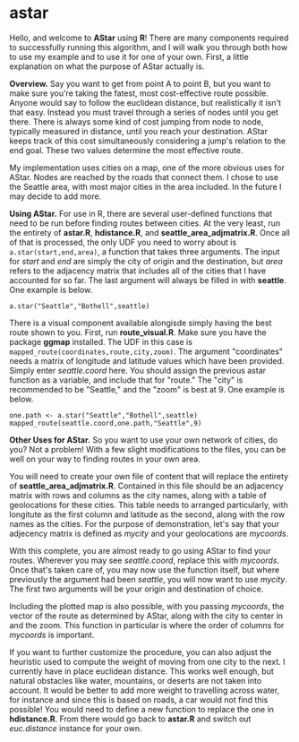 # astar

Hello, and welcome to **AStar** using **R**!  There are many components required to successfully running this algorithm, and I will walk you through both how to use my example and to use it for one of your own.  First, a little explanation on what the purpose of AStar actually is.  

**Overview.** Say you want to get from point A to point B, but you want to make sure you're taking the fatest, most cost-effective route possible.  Anyone would say to follow the euclidean distance, but realistically it isn't that easy.  Instead you must travel through a series of nodes until you get there.  There is always some kind of cost jumping from node to node, typically measured in distance, until you reach your destination.  AStar keeps track of this cost simultaneously considering a jump's relation to the end goal.  These two values determine the most effective route.  

My implementation uses cities on a map, one of the more obvious uses for AStar.  Nodes are reached by the roads that connect them.  I chose to use the Seattle area, with most major cities in the area included.  In the future I may decide to add more.

**Using AStar.** For use in R, there are several user-defined functions that need to be run before finding routes between cities.  At the very least, run the entirety of **astar.R**, **hdistance.R**, and **seattle_area_adjmatrix.R**.  Once all of that is processed, the only UDF you need to worry about is ``a.star(start,end,area)``, a function that takes three arguments.  The input for *start* and *end* are simply the city of origin and the destination, but *area* refers to the adjacency matrix that includes all of the cities that I have accounted for so far.  The last argument will always be filled in with **seattle**.  One example is below.

```
a.star("Seattle","Bothell",seattle)
```

There is a visual component available alongisde simply having the best route shown to you.  First, run **route_visual.R**.  Make sure you have the package **ggmap** installed.  The UDF in this case is `mapped_route(coordinates,route,city,zoom)`.  The argument "coordinates" needs a matrix of longitude and latitude values which have been provided.  Simply enter *seattle.coord* here.  You should assign the previous astar function as a variable, and include that for "route."  The "city" is recommended to be "Seattle," and the "zoom" is best at 9.  One example is below.

```
one.path <- a.star("Seattle","Bothell",seattle)
mapped_route(seattle.coord,one.path,"Seattle",9)
```

**Other Uses for AStar.**  So you want to use your own network of cities, do you?  Not a problem!  With a few slight modifications to the files, you can be well on your way to finding routes in your own area.

You will need to create your own file of content that will replace the entirety of **seattle_area_adjmatrix.R**.  Contained in this file should be an adjacency matrix with rows and columns as the city names, along with a table of geolocations for these cities.  This table needs to arranged particularly, with longitute as the first column and latitude as the second, along with the row names as the cities.  For the purpose of demonstration, let's say that your adjecency matrix is defined as *mycity* and your geolocations are *mycoords*.  

With this complete, you are almost ready to go using AStar to find your routes.  Wherever you may see *seattle.coord*, replace this with *mycoords*.  Once that's taken care of, you may now use the function itself, but where previously the argument had been *seattle*, you will now want to use *mycity*.  The first two arguments will be your origin and destination of choice.

Including the plotted map is also possible, with you passing *mycoords*, the vector of the route as determined by AStar, along with the city to center in and the zoom.  This function in particular is where the order of columns for *mycoords* is important.

If you want to further customize the procedure, you can also adjust the heuristic used to compute the weight of moving from one city to the next.  I currently have in place euclidean distance.  This works well enough, but natural obstacles like water, mountains, or deserts are not taken into account.  It would be better to add more weight to travelling across water, for instance and since this is based on roads, a car would not find this possible!  You would need to define a new function to replace the one in **hdistance.R**.  From there would go back to **astar.R** and switch out *euc.distance* instance for your own.
